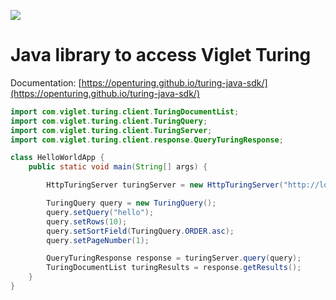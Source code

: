 
[![](https://jitpack.io/v/openviglet/turing-java-sdk.svg)](https://jitpack.io/#openviglet/turing-java-sdk)

# Java library to access Viglet Turing


Documentation: [https://openturing.github.io/turing-java-sdk/](https://openturing.github.io/turing-java-sdk/)

```java
import com.viglet.turing.client.TuringDocumentList;
import com.viglet.turing.client.TuringQuery;
import com.viglet.turing.client.TuringServer;
import com.viglet.turing.client.response.QueryTuringResponse;

class HelloWorldApp {
	public static void main(String[] args) {

		HttpTuringServer turingServer = new HttpTuringServer("http://localhost:2700/api/sn/Sample");

		TuringQuery query = new TuringQuery();
		query.setQuery("hello");
		query.setRows(10);
		query.setSortField(TuringQuery.ORDER.asc);
		query.setPageNumber(1);

		QueryTuringResponse response = turingServer.query(query);
		TuringDocumentList turingResults = response.getResults();
	}
}	
```
